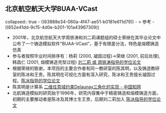 ## 北京航空航天大学BUAA-VCast
collapsed:: true
	- ((63888e34-060a-4f47-ae51-b0181e611d79))
	- > 参考
		- ((652e41dd-9c15-4d0e-b201-101a43967309))
- 2001年，北京航空航天大学周铁涛和刘二莉课题组的硕士荣继在其毕业论文中公布了一个铸造模拟软件“BUAA-VCast”，基于有限差分法，特色是熔模铸造仿真
- 参与者按照毕业时间排序有：杨莉 (2000, 凝固过程)->荣继 (2001, 前后处理), 韩昌仁 (2001, 熔模铸造充型过程) [刘二莉 或 周铁涛指导的学位论文](https://www.zhizhen.com/s?strchannel=3%2C5&adv=DT%28%28F%3D%22%E5%91%A8%E9%93%81%E6%B6%9B%22%7C%22%E5%88%98%E4%BA%8C%E8%8E%89%22%29+AND+%28O%3D%27%E5%8C%97%E4%BA%AC%E8%88%AA%E7%A9%BA%E8%88%AA%E5%A4%A9%E5%A4%A7%E5%AD%A6%27%29%29&aorp=a&size=15&isort=2&x=0_445&version=v2)
- 根据荣继的致谢，本项目的主要合作者有同一教研室的陈其明，以及铸造教研室的陈冰和王贵。陈其明在可视化方面有深入研究，陈冰和王贵擅长凝固过程。[陈冰指导的学位论文](https://www.zhizhen.com/s?strchannel=3,5&adv=DT((F="陈冰")+AND+(O='北京航空航天大学'))&aorp=a&size=15&isort=2&x=0_445)
- 陈其明是计算系 [二维任意域约束Delaunay三角化的实现 - 中国知网](https://kns.cnki.net/KCMS/detail/detail.aspx?dbname=cjfd1999&filename=gctx199901009&dbcode=cjfq)
- 北航铸造模拟的研究始于1996年，研究内容集中于精密铸造和熔模铸造方面，初期的主要推动者是陈冰及其博士生王贵，后期刘二莉加入 [陈冰指导的学位论文](https://www.zhizhen.com/s?strchannel=3%2C5&adv=DT%28%28F%3D%22%E9%99%88%E5%86%B0%22%29+AND+%28O%3D%27%E5%8C%97%E4%BA%AC%E8%88%AA%E7%A9%BA%E8%88%AA%E5%A4%A9%E5%A4%A7%E5%AD%A6%27%29%29&aorp=a&size=15&isort=2&x=0_445)